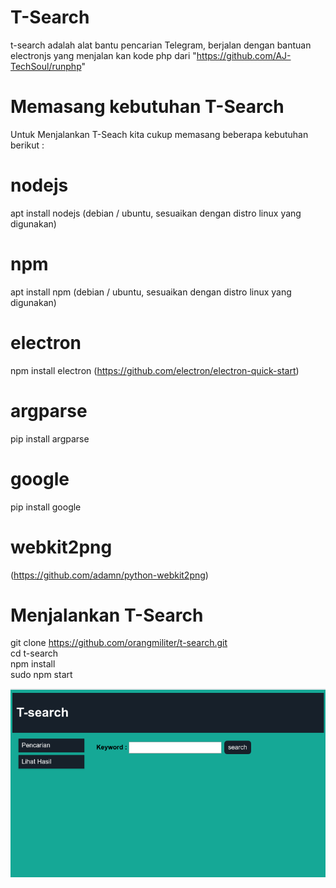 # T-Search
t-search adalah alat bantu pencarian Telegram, berjalan dengan bantuan electronjs yang menjalan kan kode php dari "https://github.com/AJ-TechSoul/runphp"
# Memasang kebutuhan T-Search
Untuk Menjalankan T-Seach kita cukup memasang beberapa kebutuhan berikut :
# nodejs 
  apt install nodejs (debian / ubuntu, sesuaikan dengan distro linux yang digunakan)
# npm 
  apt install npm (debian / ubuntu, sesuaikan dengan distro linux yang digunakan)
# electron 
   npm install electron (https://github.com/electron/electron-quick-start)
# argparse
  pip install argparse
# google
  pip install google
# webkit2png
  (https://github.com/adamn/python-webkit2png)

# Menjalankan T-Search
git clone https://github.com/orangmiliter/t-search.git  
cd t-search  
npm install  
sudo npm start  

![alt text](https://github.com/orangmiliter/t-search/blob/master/screenshot/1.png)
